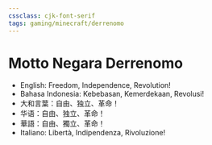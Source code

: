```yaml
---
cssclass: cjk-font-serif
tags: gaming/minecraft/derrenomo
---
```


# Motto Negara Derrenomo

- English: Freedom, Independence, Revolution!
- Bahasa Indonesia: Kebebasan, Kemerdekaan, Revolusi!
- 大和言葉：自由、独立、革命！
- 华语：自由、独立、革命！
- 華語：自由、獨立、革命！
- Italiano: Libertà, Indipendenza, Rivoluzione!
